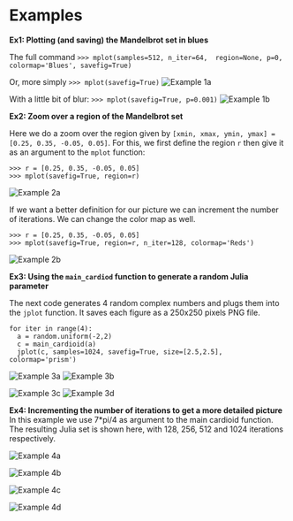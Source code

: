 # Examples

**Ex1: Plotting (and saving) the Mandelbrot set in blues**

The full command
``>>> mplot(samples=512, n_iter=64,  region=None, p=0, colormap='Blues', savefig=True)``

Or, more simply
``>>> mplot(savefig=True)``
![Example 1a](https://i.imgsafe.org/0d52c6399a.png)

With a little bit of blur:
``>>> mplot(savefig=True, p=0.001)``
![Example 1b](https://i.imgsafe.org/0d5301b825.png)

**Ex2: Zoom over a region of the Mandelbrot set**

Here we do a zoom over the region given by ``[xmin, xmax, ymin, ymax] = [0.25, 0.35, -0.05, 0.05]``.
For this, we first define the region ``r`` then give it as an argument to the ``mplot`` function:

```
>>> r = [0.25, 0.35, -0.05, 0.05]
>>> mplot(savefig=True, region=r)
```
![Example 2a](https://i.imgsafe.org/0d5304543a.png)

If we want a better definition for our picture we can increment the number of iterations. We can 
change the color map as well.

```
>>> r = [0.25, 0.35, -0.05, 0.05]
>>> mplot(savefig=True, region=r, n_iter=128, colormap='Reds')
```
![Example 2b](https://i.imgsafe.org/0d531261c8.png)

**Ex3: Using the ``main_cardiod`` function to generate a random Julia parameter**

The next code generates 4 random complex numbers and plugs them into the ``jplot`` function. 
It saves each figure as a 250x250 pixels PNG file.

```
for iter in range(4):
  a = random.uniform(-2,2)
  c = main_cardioid(a)
  jplot(c, samples=1024, savefig=True, size=[2.5,2.5], colormap='prism')
```
![Example 3a](https://i.imgsafe.org/0db1989d4c.png) ![Example 3b](https://i.imgsafe.org/0db19e95e3.png)

![Example 3c](https://i.imgsafe.org/0db1a99792.png) ![Example 3d](https://i.imgsafe.org/0db1b82f89.png)

**Ex4: Incrementing the number of iterations to get a more detailed picture**
In this example we use 7*pi/4 as argument to the main cardioid function. The resulting Julia set is shown here, with
128, 256, 512 and 1024 iterations respectively.

![Example 4a](https://i.imgsafe.org/20223c82f4.png)

![Example 4b](https://i.imgsafe.org/20224ed0e1.png)

![Example 4c](https://i.imgsafe.org/20226b45cc.png)

![Example 4d](https://i.imgsafe.org/20228be55e.png)
